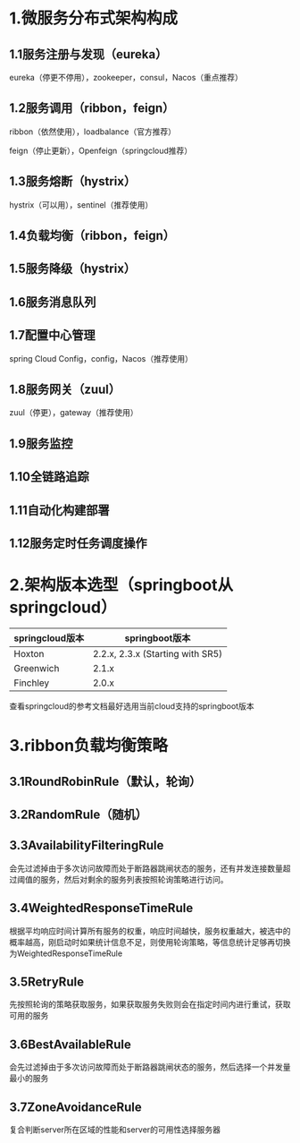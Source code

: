 # 1.微服务分布式架构构成

## 1.1服务注册与发现（eureka）

eureka（停更不停用），zookeeper，consul，Nacos（重点推荐）

## 1.2服务调用（ribbon，feign）

ribbon（依然使用），loadbalance（官方推荐）

feign（停止更新），Openfeign（springcloud推荐）

## 1.3服务熔断（hystrix）

hystrix（可以用），sentinel（推荐使用）

## 1.4负载均衡（ribbon，feign）

## 1.5服务降级（hystrix）

## 1.6服务消息队列

## 1.7配置中心管理

spring Cloud Config，config，Nacos（推荐使用）

## 1.8服务网关（zuul）

zuul（停更），gateway（推荐使用）

## 1.9服务监控

## 1.10全链路追踪

## 1.11自动化构建部署

## 1.12服务定时任务调度操作

# 2.架构版本选型（springboot从springcloud）

| springcloud版本 | springboot版本                   |
| --------------- | -------------------------------- |
| Hoxton          | 2.2.x, 2.3.x (Starting with SR5) |
| Greenwich       | 2.1.x                            |
| Finchley        | 2.0.x                            |

查看springcloud的参考文档最好选用当前cloud支持的springboot版本

# 3.ribbon负载均衡策略

## 3.1RoundRobinRule（默认，轮询）

## 3.2RandomRule（随机）

## 3.3AvailabilityFilteringRule

会先过滤掉由于多次访问故障而处于断路器跳闸状态的服务，还有并发连接数量超过阈值的服务，然后对剩余的服务列表按照轮询策略进行访问。

## 3.4WeightedResponseTimeRule

根据平均响应时间计算所有服务的权重，响应时间越快，服务权重越大，被选中的概率越高，刚启动时如果统计信息不足，则使用轮询策略，等信息统计足够再切换为WeightedResponseTimeRule

## 3.5RetryRule

先按照轮询的策略获取服务，如果获取服务失败则会在指定时间内进行重试，获取可用的服务

## 3.6BestAvailableRule

会先过滤掉由于多次访问故障而处于断路器跳闸状态的服务，然后选择一个并发量最小的服务

## 3.7ZoneAvoidanceRule

复合判断server所在区域的性能和server的可用性选择服务器